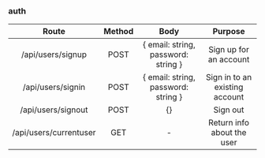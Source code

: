 ### auth

| Route | Method | Body | Purpose | 
| :---: | :---:  | :---:| :---:   |
| /api/users/signup | POST | { email: string, password: string } | Sign up for an account |
| /api/users/signin | POST | { email: string, password: string } | Sign in to an existing account |
| /api/users/signout | POST | {} | Sign out |
| /api/users/currentuser | GET | - | Return info about the user |
